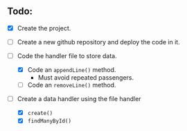 ## Todo:

- [x] Create the project.
- [ ] Create a new github repository and deploy the code in it.
- [ ] Code the handler file to store data.

  - [x] Code an `appendLine()` method.
    - Must avoid repeated passengers.
  - [ ] Code an `removeLine()` method.

- [ ] Create a data handler using the file handler
  - [x] `create()`
  - [x] `findManyById()`
